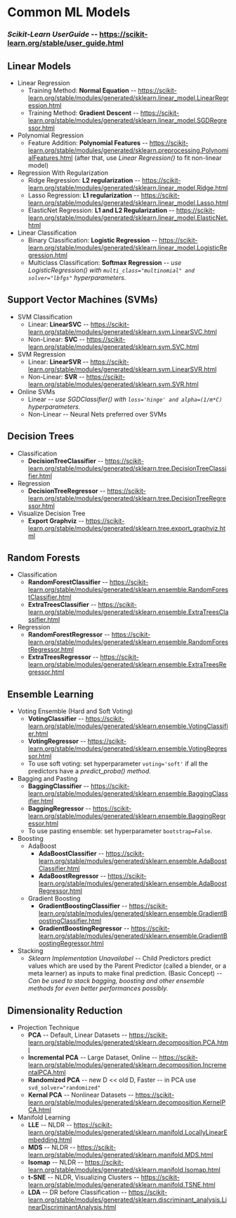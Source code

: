 # Common ML Models
### ***Scikit-Learn UserGuide*** -- https://scikit-learn.org/stable/user_guide.html

## Linear Models
* Linear Regression
    * Training Method: **Normal Equation** -- https://scikit-learn.org/stable/modules/generated/sklearn.linear_model.LinearRegression.html
    * Training Method: **Gradient Descent** -- https://scikit-learn.org/stable/modules/generated/sklearn.linear_model.SGDRegressor.html
* Polynomial Regression
    * Feature Addition: **Polynomial Features** -- https://scikit-learn.org/stable/modules/generated/sklearn.preprocessing.PolynomialFeatures.html (after that, use *Linear Regression()* to fit non-linear model)
* Regression With Regularization
    * Ridge Regression: **L2 regularization** -- https://scikit-learn.org/stable/modules/generated/sklearn.linear_model.Ridge.html
    * Lasso Regression: **L1 regularization** -- https://scikit-learn.org/stable/modules/generated/sklearn.linear_model.Lasso.html
    * ElasticNet Regression: **L1 and L2 Regularization** -- https://scikit-learn.org/stable/modules/generated/sklearn.linear_model.ElasticNet.html
* Linear Classification
    * Binary Classification: **Logistic Regression** -- https://scikit-learn.org/stable/modules/generated/sklearn.linear_model.LogisticRegression.html
    * Multiclass Classification: **Softmax Regression** -- *use LogisticRegression() with ```multi_class="multinomial" and solver="lbfgs"``` hyperparameters.*

## Support Vector Machines (SVMs)
* SVM Classification
    * Linear: **LinearSVC** -- https://scikit-learn.org/stable/modules/generated/sklearn.svm.LinearSVC.html
    * Non-Linear: **SVC** -- https://scikit-learn.org/stable/modules/generated/sklearn.svm.SVC.html
* SVM Regression
    * Linear: **LinearSVR** -- https://scikit-learn.org/stable/modules/generated/sklearn.svm.LinearSVR.html
    * Non-Linear: **SVR** -- https://scikit-learn.org/stable/modules/generated/sklearn.svm.SVR.html
* Online SVMs
    * Linear -- *use SGDClassifier() with ```loss='hinge' and alpha=(1/m*C)``` hyperparameters.*
    * Non-Linear -- Neural Nets preferred over SVMs

## Decision Trees
* Classification
    * **DecisionTreeClassifier** -- https://scikit-learn.org/stable/modules/generated/sklearn.tree.DecisionTreeClassifier.html
* Regression
    * **DecisionTreeRegressor** -- https://scikit-learn.org/stable/modules/generated/sklearn.tree.DecisionTreeRegressor.html
* Visualize Decision Tree
    * **Export Graphviz** -- https://scikit-learn.org/stable/modules/generated/sklearn.tree.export_graphviz.html

## Random Forests
* Classification
    * **RandomForestClassifier** -- https://scikit-learn.org/stable/modules/generated/sklearn.ensemble.RandomForestClassifier.html
    * **ExtraTreesClassifier** -- https://scikit-learn.org/stable/modules/generated/sklearn.ensemble.ExtraTreesClassifier.html
* Regression
    * **RandomForestRegressor** -- https://scikit-learn.org/stable/modules/generated/sklearn.ensemble.RandomForestRegressor.html
    * **ExtraTreesRegressor** -- https://scikit-learn.org/stable/modules/generated/sklearn.ensemble.ExtraTreesRegressor.html

## Ensemble Learning
* Voting Ensemble (Hard and Soft Voting)
    * **VotingClassifier** -- https://scikit-learn.org/stable/modules/generated/sklearn.ensemble.VotingClassifier.html
    * **VotingRegressor** -- https://scikit-learn.org/stable/modules/generated/sklearn.ensemble.VotingRegressor.html
    * To use soft voting: set hyperparameter ```voting='soft'``` if all the predictors have a *predict_proba() method.*
* Bagging and Pasting
    * **BaggingClassifier** -- https://scikit-learn.org/stable/modules/generated/sklearn.ensemble.BaggingClassifier.html
    * **BaggingRegressor** -- https://scikit-learn.org/stable/modules/generated/sklearn.ensemble.BaggingRegressor.html
    * To use pasting ensemble: set hyperparameter ```bootstrap=False```.
* Boosting
    * AdaBoost
        * **AdaBoostClassifier** -- https://scikit-learn.org/stable/modules/generated/sklearn.ensemble.AdaBoostClassifier.html
        * **AdaBoostRegressor** -- https://scikit-learn.org/stable/modules/generated/sklearn.ensemble.AdaBoostRegressor.html
    * Gradient Boosting
        * **GradientBoostingClassifier** -- https://scikit-learn.org/stable/modules/generated/sklearn.ensemble.GradientBoostingClassifier.html
        * **GradientBoostingRegressor** -- https://scikit-learn.org/stable/modules/generated/sklearn.ensemble.GradientBoostingRegressor.html
* Stacking
    * *Sklearn Implementation Unavailabel* -- Child Predictors predict values which are used by the Parent Predictor (called a blender, or a meta learner) as inputs to make final prediction. (Basic Concept) -- *Can be used to stack bagging, boosting and other ensemble methods for even better performances possibly.*

## Dimensionality Reduction
* Projection Technique
    * **PCA** -- Default, Linear Datasets -- https://scikit-learn.org/stable/modules/generated/sklearn.decomposition.PCA.html
    * **Incremental PCA** -- Large Dataset, Online -- https://scikit-learn.org/stable/modules/generated/sklearn.decomposition.IncrementalPCA.html
    * **Randomized PCA** -- new D << old D, Faster -- in PCA use ```svd_solver="randomized"```
    * **Kernal PCA** -- Nonlinear Datasets -- https://scikit-learn.org/stable/modules/generated/sklearn.decomposition.KernelPCA.html
* Manifold Learning
    * **LLE** -- NLDR -- https://scikit-learn.org/stable/modules/generated/sklearn.manifold.LocallyLinearEmbedding.html
    * **MDS** -- NLDR -- https://scikit-learn.org/stable/modules/generated/sklearn.manifold.MDS.html
    * **Isomap** -- NLDR -- https://scikit-learn.org/stable/modules/generated/sklearn.manifold.Isomap.html
    * **t-SNE** -- NLDR, Visualizing Clusters -- https://scikit-learn.org/stable/modules/generated/sklearn.manifold.TSNE.html
    * **LDA** -- DR before Classification -- https://scikit-learn.org/stable/modules/generated/sklearn.discriminant_analysis.LinearDiscriminantAnalysis.html